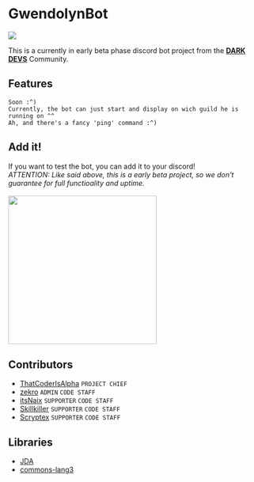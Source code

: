 # GwendolynBot

![](https://img.shields.io/badge/latest-0.1.1--beta-orange.svg)

This is a currently in early beta phase discord bot project from the **[DARK DEVS](https://github.com/Dark-Devs)** Community.

## Features

```
Soon :^)
Currently, the bot can just start and display on wich guild he is running on ^^
Ah, and there's a fancy 'ping' command :^)
```

## Add it!

If you want to test the bot, you can add it to your discord!<br>
*ATTENTION: Like said above, this is a early beta project, so we don't guarantee for full functioality and uptime.*
<br><br>
<a href="https://discordapp.com/oauth2/authorize?client_id=344483377371414529&scope=bot&permissions=1882582134"><img src="https://github.com/zekroTJA/DiscordBot/blob/master/.websrc/add_to_discord.png?raw=true" width="300"/></a>

## Contributors

  - [ThatCoderIsAlpha](https://github.com/ThatCoderIsAlpha) `PROJECT CHIEF`
  - [zekro](https://github.com/zekrotja) `ADMIN` `CODE STAFF`
  - [itsNaix](https://github.com/itsNaix) `SUPPORTER` `CODE STAFF`
  - [Skillkiller](https://github.com/Skillkiller) `SUPPORTER` `CODE STAFF`
  - [Scryptex](https://github.com/Scryptex) `SUPPORTER` `CODE STAFF`
## Libraries

  - [JDA](https://github.com/DV8FromTheWorld/JDA)
  - [commons-lang3](https://mvnrepository.com/artifact/org.apache.commons/commons-lang3)

